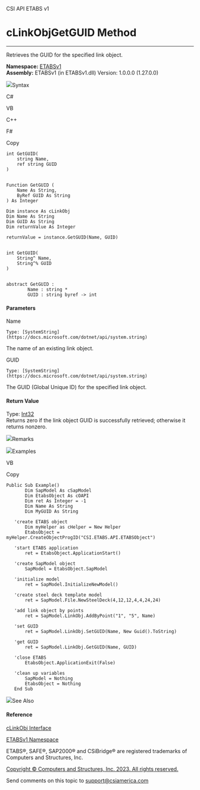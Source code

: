 ﻿

CSI API ETABS v1

# cLinkObjGetGUID Method  
  
---  
  
Retrieves the GUID for the specified link object.

**Namespace:** [ETABSv1](2780f1b8-2033-5289-2298-1cdb2a7508d9.htm)  
**Assembly:** ETABSv1 (in ETABSv1.dll) Version: 1.0.0.0 (1.27.0.0)

![](../icons/SectionExpanded.png)Syntax

C#

VB

C++

F#

Copy

    
    
    int GetGUID(
    	string Name,
    	ref string GUID
    )
    
    
    Function GetGUID ( 
    	Name As String,
    	ByRef GUID As String
    ) As Integer
    
    Dim instance As cLinkObj
    Dim Name As String
    Dim GUID As String
    Dim returnValue As Integer
    
    returnValue = instance.GetGUID(Name, GUID)
    
    
    int GetGUID(
    	String^ Name, 
    	String^% GUID
    )
    
    
    abstract GetGUID : 
            Name : string * 
            GUID : string byref -> int 
    

#### Parameters

Name

    Type: [SystemString](https://docs.microsoft.com/dotnet/api/system.string)  
The name of an existing link object.

GUID

    Type: [SystemString](https://docs.microsoft.com/dotnet/api/system.string)  
The GUID (Global Unique ID) for the specified link object.

#### Return Value

Type: [Int32](https://docs.microsoft.com/dotnet/api/system.int32)  
Returns zero if the link object GUID is successfully retrieved; otherwise it
returns nonzero.

![](../icons/SectionExpanded.png)Remarks

![](../icons/SectionExpanded.png)Examples

VB

Copy

    
    
    Public Sub Example()
           Dim SapModel As cSapModel
           Dim EtabsObject As cOAPI
           Dim ret As Integer = -1
           Dim Name As String
           Dim MyGUID As String
    
       'create ETABS object
           Dim myHelper as cHelper = New Helper
           EtabsObject = myHelper.CreateObjectProgID("CSI.ETABS.API.ETABSObject")
    
       'start ETABS application
           ret = EtabsObject.ApplicationStart()
    
       'create SapModel object
           SapModel = EtabsObject.SapModel
    
       'initialize model
           ret = SapModel.InitializeNewModel()
    
       'create steel deck template model
           ret = SapModel.File.NewSteelDeck(4,12,12,4,4,24,24)
    
       'add link object by points
           ret = SapModel.LinkObj.AddByPoint("1", "5", Name)
    
       'set GUID
           ret = SapModel.LinkObj.SetGUID(Name, New Guid().ToString)
    
       'get GUID
           ret = SapModel.LinkObj.GetGUID(Name, GUID)
    
       'close ETABS
           EtabsObject.ApplicationExit(False)
    
       'clean up variables
           SapModel = Nothing
           EtabsObject = Nothing
       End Sub

![](../icons/SectionExpanded.png)See Also

#### Reference

[cLinkObj Interface](de8a4ec7-1e74-f9b5-385e-f8c0db74b8f6.htm)

[ETABSv1 Namespace](2780f1b8-2033-5289-2298-1cdb2a7508d9.htm)

ETABS®, SAFE®, SAP2000® and CSiBridge® are registered trademarks of Computers
and Structures, Inc.  

[Copyright © Computers and Structures, Inc. 2023. All rights
reserved.](http://www.csiamerica.com)

Send comments on this topic to
[support@csiamerica.com](mailto:support%40csiamerica.com?Subject=CSI%20API%20ETABS%20v1)


